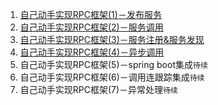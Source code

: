 1. [自己动手实现RPC框架(1)－发布服务](https://www.atatech.org/articles/89606)
1. [自己动手实现RPC框架(2)－服务调用](https://www.atatech.org/articles/89904) 
1. [自己动手实现RPC框架(3)－服务注册&服务发现](https://www.atatech.org/articles/93385)
1. [自己动手实现RPC框架(4)－异步调用](https://www.atatech.org/articles/95690)
1. 自己动手实现RPC框架(5)－spring boot集成`待续`
1. 自己动手实现RPC框架(6)－调用连跟踪集成`待续`
1. 自己动手实现RPC框架(7)－异常处理`待续`